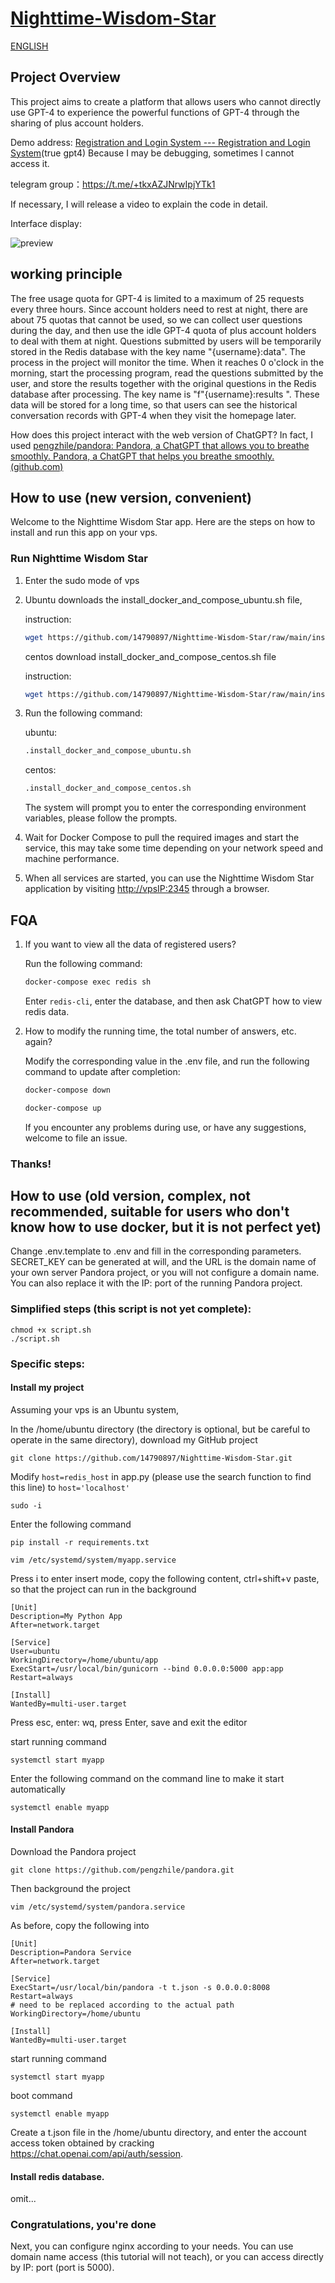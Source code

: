 # [Nighttime-Wisdom-Star](https://github.com/14790897/Nighttime-Wisdom-Star/tree/main)

[ENGLISH](README_EN.md)


## Project Overview

This project aims to create a platform that allows users who cannot directly use GPT-4 to experience the powerful functions of GPT-4 through the sharing of plus account holders.

Demo address: [Registration and Login System --- Registration and Login System](https://share.liuweiqing.top/)(true gpt4) Because I may be debugging, sometimes I cannot access it.

telegram group：https://t.me/+tkxAZJNrwIpjYTk1

If necessary, I will release a video to explain the code in detail.

Interface display:

![preview](/asset/preview.jpg)

## working principle

The free usage quota for GPT-4 is limited to a maximum of 25 requests every three hours. Since account holders need to rest at night, there are about 75 quotas that cannot be used, so we can collect user questions during the day, and then use the idle GPT-4 quota of plus account holders to deal with them at night. Questions submitted by users will be temporarily stored in the Redis database with the key name "{username}:data". The process in the project will monitor the time. When it reaches 0 o'clock in the morning, start the processing program, read the questions submitted by the user, and store the results together with the original questions in the Redis database after processing. The key name is "f"{username}:results ". These data will be stored for a long time, so that users can see the historical conversation records with GPT-4 when they visit the homepage later.

How does this project interact with the web version of ChatGPT? In fact, I used [pengzhile/pandora: Pandora, a ChatGPT that allows you to breathe smoothly. Pandora, a ChatGPT that helps you breathe smoothly. (github.com)](https://github.com/pengzhile/pandora)

## How to use (new version, convenient)

Welcome to the Nighttime Wisdom Star app. Here are the steps on how to install and run this app on your vps.

### Run Nighttime Wisdom Star

1. Enter the sudo mode of vps

2. Ubuntu downloads the install_docker_and_compose_ubuntu.sh file,

    instruction:

    ```bash
    wget https://github.com/14790897/Nighttime-Wisdom-Star/raw/main/install_docker_and_compose_ubuntu.sh
    ```

    centos download install_docker_and_compose_centos.sh file

    instruction:

    ```bash
    wget https://github.com/14790897/Nighttime-Wisdom-Star/raw/main/install_docker_and_compose_centos.sh
    ```

3. Run the following command:

    ubuntu:

    ```bash
    .install_docker_and_compose_ubuntu.sh
    ```

    centos:

    ```bash
    .install_docker_and_compose_centos.sh
    ```

    The system will prompt you to enter the corresponding environment variables, please follow the prompts.

4. Wait for Docker Compose to pull the required images and start the service, this may take some time depending on your network speed and machine performance.
5. When all services are started, you can use the Nighttime Wisdom Star application by visiting [http://vpsIP:2345](http://vpsIP:2345) through a browser.

## FQA

1. If you want to view all the data of registered users?

    Run the following command:

    ```bash
    docker-compose exec redis sh
    ```

    Enter `redis-cli`, enter the database, and then ask ChatGPT how to view redis data.

2. How to modify the running time, the total number of answers, etc. again?

    Modify the corresponding value in the .env file, and run the following command to update after completion:

    ```bash
    docker-compose down
    ```

    ```bash
    docker-compose up
    ```

    If you encounter any problems during use, or have any suggestions, welcome to file an issue.

### Thanks!



## How to use (old version, complex, not recommended, suitable for users who don't know how to use docker, but it is not perfect yet)

Change .env.template to .env and fill in the corresponding parameters. SECRET_KEY can be generated at will, and the URL is the domain name of your own server Pandora project, or you will not configure a domain name. You can also replace it with the IP: port of the running Pandora project.

### Simplified steps (this script is not yet complete):

```
chmod +x script.sh
./script.sh
```

### Specific steps:

#### Install my project

Assuming your vps is an Ubuntu system,

In the /home/ubuntu directory (the directory is optional, but be careful to operate in the same directory), download my GitHub project

```
git clone https://github.com/14790897/Nighttime-Wisdom-Star.git
```

Modify `host=redis_host` in app.py (please use the search function to find this line) to `host='localhost'`

```
sudo -i
```

Enter the following command

```
pip install -r requirements.txt
```

```
vim /etc/systemd/system/myapp.service
```

Press i to enter insert mode, copy the following content, ctrl+shift+v paste, so that the project can run in the background

```
[Unit]
Description=My Python App
After=network.target

[Service]
User=ubuntu
WorkingDirectory=/home/ubuntu/app
ExecStart=/usr/local/bin/gunicorn --bind 0.0.0.0:5000 app:app
Restart=always

[Install]
WantedBy=multi-user.target
```

Press esc, enter: wq, press Enter, save and exit the editor

start running command

```
systemctl start myapp
```

Enter the following command on the command line to make it start automatically

```
systemctl enable myapp
```

#### Install Pandora

Download the Pandora project

```
git clone https://github.com/pengzhile/pandora.git
```

Then background the project

```
vim /etc/systemd/system/pandora.service
```

As before, copy the following into

```
[Unit]
Description=Pandora Service
After=network.target

[Service]
ExecStart=/usr/local/bin/pandora -t t.json -s 0.0.0.0:8008
Restart=always
# need to be replaced according to the actual path
WorkingDirectory=/home/ubuntu

[Install]
WantedBy=multi-user.target
```

start running command

```
systemctl start myapp
```

boot command

```
systemctl enable myapp
```

Create a t.json file in the /home/ubuntu directory, and enter the account access token obtained by cracking https://chat.openai.com/api/auth/session.

#### Install redis database.

omit...

### Congratulations, you're done

Next, you can configure nginx according to your needs. You can use domain name access (this tutorial will not teach), or you can access directly by IP: port (port is 5000).